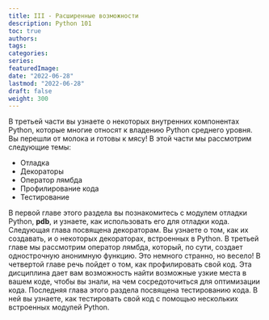 ```yaml
---
title: III - Расширенные возможности
description: Python 101
toc: true
authors:
tags:
categories:
series:
featuredImage:
date: "2022-06-28"
lastmod: "2022-06-28"
draft: false
weight: 300
---
```


В третьей части вы узнаете о некоторых внутренних компонентах Python, которые многие относят к владению Python среднего уровня. Вы перешли от молока и готовы к мясу! В этой части мы рассмотрим следующие темы:

-  Отладка
-  Декораторы
-  Оператор лямбда
-  Профилирование кода
-  Тестирование

В первой главе этого раздела вы познакомитесь с модулем отладки Python, **pdb**, и узнаете, как использовать его для отладки кода. Следующая глава посвящена декораторам. Вы узнаете о том, как их создавать, и о некоторых декораторах, встроенных в Python. В третьей главе мы рассмотрим оператор лямбда, который, по сути, создает однострочную анонимную функцию. Это немного странно, но весело! В четвертой главе речь пойдет о том, как профилировать свой код. Эта дисциплина дает вам возможность найти возможные узкие места в вашем коде, чтобы вы знали, на чем сосредоточиться для оптимизации кода. Последняя глава этого раздела посвящена тестированию кода. В ней вы узнаете, как тестировать свой код с помощью нескольких встроенных модулей Python.
